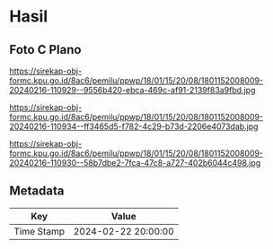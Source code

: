 # Hasil

## Foto C Plano

https://sirekap-obj-formc.kpu.go.id/8ac6/pemilu/ppwp/18/01/15/20/08/1801152008009-20240216-110929--9556b420-ebca-469c-af91-2139f83a9fbd.jpg

https://sirekap-obj-formc.kpu.go.id/8ac6/pemilu/ppwp/18/01/15/20/08/1801152008009-20240216-110934--ff3465d5-f782-4c29-b73d-2206e4073dab.jpg

https://sirekap-obj-formc.kpu.go.id/8ac6/pemilu/ppwp/18/01/15/20/08/1801152008009-20240216-110930--58b7dbe2-7fca-47c8-a727-402b6044c498.jpg


## Metadata

| Key        | Value               |
| ---------- | ------------------- |
| Time Stamp | 2024-02-22 20:00:00 |



